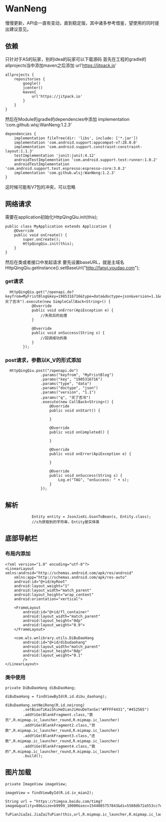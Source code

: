 # WanNeng 
慢慢更新，API会一直有变动，直到稳定版，其中诸多参考借鉴，望使用的同时提出建议意见。
## 依赖
只针对于AS的玩家，别的idea的玩家可以下载源码
首先在工程的gradle的allprojects当中添加maven之后添加
url'https://jitpack.io'
```
allprojects {
    repositories {
        google()
        jcenter()
        maven{
            url'https://jitpack.io'
        }
    }
}
```
然后在Module的gradle的dependencies中添加
implementation 'com.github.wlsj:WanNeng:1.2.3'
```
dependencies {
    implementation fileTree(dir: 'libs', include: ['*.jar'])
    implementation 'com.android.support:appcompat-v7:28.0.0'
    implementation 'com.android.support.constraint:constraint-layout:1.1.3'
    testImplementation 'junit:junit:4.12'
    androidTestImplementation 'com.android.support.test:runner:1.0.2'
    androidTestImplementation 'com.android.support.test.espresso:espresso-core:3.0.2'
    implementation 'com.github.wlsj:WanNeng:1.2.3'
}
```
这时候可能有V7包的冲突，可以忽略

## 网络请求
需要在application初始化HttpQingQiu.init(this);
```
public class MyApplication extends Application {
    @Override
    public void onCreate() {
        super.onCreate();
        HttpQingQiu.init(this);
    }
}
```
然后在类或者接口中发起请求
要先设置baseURL，就是主域名
HttpQingQiu.getInstance().setBaseUrl("http://fanyi.youdao.com");

### get请求
```
  HttpQingQiu.get("/openapi.do?keyfrom=MyFristBlog&key=1985316716&type=data&doctype=json&version=1.1&q=买了否冷").execute(new SimpleCallBack<String>() {
            @Override
            public void onError(ApiException e) {
                //失败后的处理
            }

            @Override
            public void onSuccess(String s) {
                //回调成功的类
            }
        });
```
### post请求，参数以K_V的形式添加
```
  HttpQingQiu.post("/openapi.do")
                .params("keyfrom", "MyFristBlog")
                .params("key", "1985316716")
                .params("type", "data")
                .params("doctype", "json")
                .params("version", "1.1")
                .params("q", "买了否冷")
                .execute(new CallBack<String>() {
                    @Override
                    public void onStart() {

                    }

                    @Override
                    public void onCompleted() {

                    }

                    @Override
                    public void onError(ApiException e) {

                    }

                    @Override
                    public void onSuccess(String s) {
                        Log.e("TAG", "onSuccess: " + s);
                    }
                });
```
## 解析

                Entity entity = JsonJieXi.GsonToBean(s, Entity.class);
                //s为获取到的字符串，Entity是实体类

## 底部导航栏
               
### 布局内添加

```
<?xml version="1.0" encoding="utf-8"?>
<LinearLayout xmlns:android="http://schemas.android.com/apk/res/android"
    xmlns:app="http://schemas.android.com/apk/res-auto"
    android:id="@+id/myRoot"
    android:layout_weight="1"
    android:layout_width="match_parent"
    android:layout_height="wrap_content"
    android:orientation="vertical">

    <FrameLayout
        android:id="@+id/fl_container"
        android:layout_width="match_parent"
        android:layout_height="0dp"
        android:layout_weight="0.9">
    </FrameLayout>

    <com.wls.wnlibrary.utils.DiBuDaoHang
        android:id="@+id/dibudaohang"
        android:layout_width="match_parent"
        android:layout_height="0dp"
        android:layout_weight="0.1"
        />
</LinearLayout>

```
### 类中使用

```
private DiBuDaoHang diBuDaoHang;

diBuDaoHang = findViewById(R.id.dibu_daohang);

diBuDaoHang.setNeiRong(R.id.neirong)
        .setBiaoTiKaiShiHeDianJiHouDeYanSe("#FFFF4431","#452565")
        .addYiGe(BlankFragment.class,"首页",R.mipmap.ic_launcher_round,R.mipmap.ic_launcher)
        .addYiGe(BlankFragment2.class,"贷款",R.mipmap.ic_launcher_round,R.mipmap.ic_launcher)
        .addYiGe(BlankFragment3.class,"还款",R.mipmap.ic_launcher_round,R.mipmap.ic_launcher)
        .addYiGe(BlankFragment4.class,"我的",R.mipmap.ic_launcher_round,R.mipmap.ic_launcher)
        .build();
```

## 图片加载
```
private ImageView imageView;

imageView = findViewById(R.id.iv_mian2);

String url = "https://timgsa.baidu.com/timg?image&quality=80&size=b9999_10000&sec=1544085757843&di=5588db72a553cc7eaf4a7019e2a7d498&imgtype=0&src=http%3A%2F%2F5b0988e595225.cdn.sohucs.com%2Fq_70%2Cc_zoom%2Cw_640%2Fimages%2F20180621%2F3496efefa4e647719e68b63b39d94275.jpeg";

TuPianJiaZai.JiaZaiTuPian(this,url,R.mipmap.ic_launcher,R.mipmap.ic_launcher,false,imageView);

```
